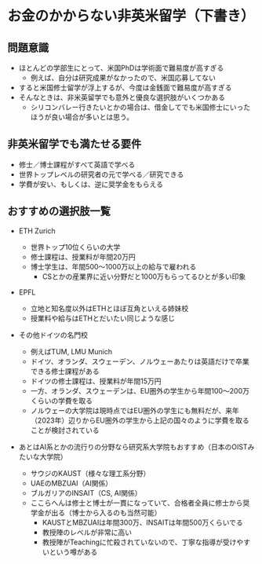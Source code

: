 # お金のかからない非英米留学（下書き）

## 問題意識
- ほとんどの学部生にとって、米国PhDは学術面で難易度が高すぎる
  - 例えば、自分は研究成果がなかったので、米国応募してない
- すると米国修士留学が浮上するが、今度は金銭面で難易度が高すぎる
- そんなときは、非米英留学でも意外と優良な選択肢がいくつかある
  - シリコンバレー行きたいとかの場合は、借金してでも米国修士にいったほうが良い場合が多いとは思う。

## 非英米留学でも満たせる要件
- 修士／博士課程がすべて英語で学べる
- 世界トップレベルの研究者の元で学べる／研究できる
- 学費が安い、もしくは、逆に奨学金をもらえる

## おすすめの選択肢一覧

- ETH Zurich
  - 世界トップ10位くらいの大学
  - 修士課程は、授業料が年間20万円
  - 博士学生は、年間500〜1000万以上の給与で雇われる
    - CSとかの産業界に近い分野だと1000万もらってるひとが多い印象

- EPFL
  - 立地と知名度以外はETHとほぼ互角といえる姉妹校
  - 授業料や給与はETHとだいたい同じような感じ

- その他ドイツの名門校
  - 例えばTUM, LMU Munich
  - ドイツ、オランダ、スウェーデン、ノルウェーあたりは英語だけで卒業できる修士課程がある
  - ドイツの修士課程は、授業料が年間15万円
  - 一方、オランダ、スウェーデンは、EU圏外の学生から年間100〜200万くらいの学費を取る
  - ノルウェーの大学院は現時点ではEU圏外の学生にも無料だが、来年（2023年）辺りからEU圏外の学生から上記の国々のように学費を取ることが検討されている

- あとはAI系とかの流行りの分野なら研究系大学院もおすすめ（日本のOISTみたいな大学院）
  - サウジのKAUST（様々な理工系分野）
  - UAEのMBZUAI（AI関係）
  - ブルガリアのINSAIT（CS, AI関係）
  - ここらへんは修士と博士が一貫になっていて、合格者全員に修士から奨学金が出る（博士から入るのも当然可能）
    - KAUSTとMBZUAIは年間300万、INSAITは年間500万くらいでる
    - 教授陣のレベルが非常に高い
    - 教授陣がTeachingに忙殺されていないので、丁寧な指導が受けやすいという噂がある

